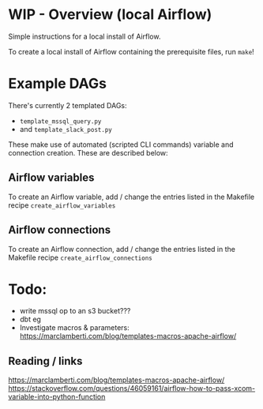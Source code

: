 # WIP - Overview (local Airflow)

Simple instructions for a local install of Airflow.

To create a local install of Airflow containing the prerequisite files, run `make`!

# Example DAGs

There's currently 2 templated DAGs:

* `template_mssql_query.py`
* and `template_slack_post.py`

These make use of automated (scripted CLI commands) variable and connection creation. These are described below:

## Airflow variables

To create an Airflow variable, add / change the entries listed in the Makefile recipe `create_airflow_variables`

## Airflow connections 

To create an Airflow connection, add / change the entries listed in the Makefile recipe `create_airflow_connections`

# Todo:

* write mssql op to an s3 bucket???
* dbt eg
* Investigate macros & parameters: https://marclamberti.com/blog/templates-macros-apache-airflow/
## Reading / links

https://marclamberti.com/blog/templates-macros-apache-airflow/
https://stackoverflow.com/questions/46059161/airflow-how-to-pass-xcom-variable-into-python-function
